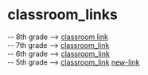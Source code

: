 # classroom_links
-- 8th grade -->
[classroom link](https://classroom.github.com/a/ypfBJDtA)<br>
-- 7th grade -->
[classroom_link](https://classroom.github.com/a/8ylDHfhf)<br>
-- 6th grade -->
[classroom_link](https://classroom.github.com/a/Nrj_c6sC)<br>
-- 5th grade -->
[classroom_link](https://classroom.github.com/a/RyO8zQZI)
[new-link](https://classroom.github.com/a/pAHcf13X)
